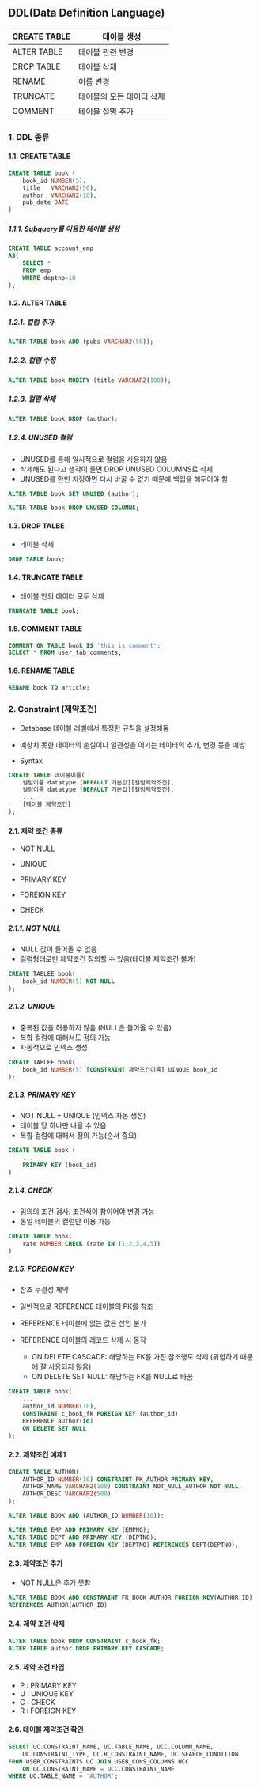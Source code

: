 ## DDL(Data Definition Language)

| CREATE TABLE | 테이블 생성               |
| ------------ | ------------------------- |
| ALTER TABLE  | 테이블 관련 변경          |
| DROP TABLE   | 테이블 삭제               |
| RENAME       | 이름 변경                 |
| TRUNCATE     | 테이블의 모든 데이터 삭제 |
| COMMENT      | 테이블 설명 추가          |

### 1. DDL 종류

#### 1.1. CREATE TABLE

```sql
CREATE TABLE book (
    book_id NUMBER(5),
    title	VARCHAR2(50),
    author	VARCHAR2(10),
    pub_date DATE
)
```

##### 1.1.1. Subquery를 이용한 테이블 생성

```sql
CREATE TABLE account_emp
AS(
    SELECT *
    FROM emp
    WHERE deptno=10
);
```

#### 1.2. ALTER TABLE

##### 1.2.1. 컬럼 추가

```sql
ALTER TABLE book ADD (pubs VARCHAR2(50));
```

##### 1.2.2. 컬럼 수정

```sql
ALTER TABLE book MODIFY (title VARCHAR2(100));
```

##### 1.2.3. 컬럼 삭제

```sql
ALTER TABLE book DROP (author);
```

##### 1.2.4. UNUSED 컬럼

- UNUSED를 통해 일시적으로 컬럼을 사용하지 않음
- 삭제해도 된다고 생각이 들면 DROP UNUSED COLUMNS로 삭제
- UNUSED를 한번 지정하면 다시 바꿀 수 없기 때문에 백업을 해두어야 함

```sql
ALTER TABLE book SET UNUSED (author);
```

```sql
ALTER TABLE book DROP UNUSED COLUMNS;
```

#### 1.3. DROP TALBE

- 테이블 삭제

```sql
DROP TABLE book;
```

#### 1.4. TRUNCATE TABLE

- 테이블 안의 데이터 모두 삭제

```sql
TRUNCATE TABLE book;
```

#### 1.5. COMMENT TABLE

```sql
COMMENT ON TABLE book IS 'this is comment';
SELECT * FROM user_tab_comments;
```

#### 1.6. RENAME TABLE

```sql
RENAME book TO article;
```



### 2. Constraint (제약조건)

- Database 테이블 레벨에서 특정한 규칙을 설정해둠

- 예상치 못한 데이터의 손실이나 일관성을 어기는 데이터의 추가, 변경 등을 예방

- Syntax

```sql
CREATE TABLE 테이블이름(
    컬럼이름 datatype [DEFAULT 기본값][컬럼제약조건],
    컬럼이름 datatype [DEFAULT 기본값][컬럼제약조건],
	...
    [테이블 제약조건]
);
```

#### 2.1. 제약 조건 종류

- NOT NULL

- UNIQUE
- PRIMARY KEY
- FOREIGN KEY
- CHECK

##### 2.1.1. NOT NULL

- NULL 값이 들어올 수 없음
- 컬럼형태로만 제약조건 정의할 수 있음(테이블 제약조건 불가)

```sql
CREATE TABLEE book(
    book_id NUMBER(5) NOT NULL
);
```

##### 2.1.2. UNIQUE

- 중복된 값을 허용하지 않음 (NULL은 들어올 수 있음)
- 복합 컬럼에 대해서도 정의 가능
- 자동적으로 인덱스 생성

```sql
CREATE TABLEE book(
    book_id NUMBER(5) [CONSTRAINT 제약조건이름] UINQUE book_id
);
```

##### 2.1.3. PRIMARY KEY

- NOT NULL + UNIQUE (인덱스 자동 생성)
- 테이블 당 하나만 나올 수 있음
- 복합 컬럼에 대해서 정의 가능(순서 중요)

```sql
CREATE TABLE book (
	...
    PRIMARY KEY (book_id)
)
```

##### 2.1.4. CHECK

- 임의의 조건 검사. 조건식이 참이어야 변경 가능
- 동일 테이블의 컬럼만 이용 가능

```sql
CREATE TABLE book(
    rate NUMBER CHECK (rate IN (1,2,3,4,5))
)
```



##### 2.1.5. FOREIGN KEY

- 참조 무결성 제약

- 일반적으로 REFERENCE 테이블의 PK를 참조
- REFERENCE 테이블에 없는 값은 삽입 불가
- REFERENCE 테이블의 레코드 삭제 시 동작
  - ON DELETE CASCADE: 해당하는 FK를 가진 참조행도 삭제 (위험하기 때문에 잘 사용되지 않음)
  - ON DELETE SET NULL: 해당하는 FK를 NULL로 바꿈

```sql
CREATE TABLE book(
    ...
    author_id NUMBER(10),
    CONSTRAINT c_book_fk FOREIGN KEY (author_id)
    REFERENCE author(id)
    ON DELETE SET NULL
);
```

#### 2.2. 제약조건 예제1

```sql
CREATE TABLE AUTHOR(
    AUTHOR_ID NUMBER(10) CONSTRAINT PK_AUTHOR PRIMARY KEY,
    AUTHOR_NAME VARCHAR2(100) CONSTRAINT NOT_NULL_AUTHOR NOT NULL,
    AUTHOR_DESC VARCHAR2(500)
);
```

```sql
ALTER TABLE BOOK ADD (AUTHOR_ID NUMBER(10));
```

```sql
ALTER TABLE EMP ADD PRIMARY KEY (EMPNO);
ALTER TABLE DEPT ADD PRIMARY KEY (DEPTNO);
ALTER TABLE EMP ADD FOREIGN KEY (DEPTNO) REFERENCES DEPT(DEPTNO);
```

#### 2.3. 제약조건 추가

- NOT NULL은 추가 못함

```sql
ALTER TABLE BOOK ADD CONSTRAINT FK_BOOK_AUTHOR FOREIGN KEY(AUTHOR_ID)
REFERENCES AUTHOR(AUTHOR_ID)
```

#### 2.4. 제약 조건 삭제

```sql
ALTER TABLE book DROP CONSTRAINT c_book_fk;
ALTER TABLE author DROP PRIMARY KEY CASCADE;
```

#### 2.5. 제약 조건 타입

- P : PRIMARY KEY
- U : UNIQUE KEY
- C : CHECK
- R : FOREIGN KEY

#### 2.6. 테이블 제약조건 확인

```sql
SELECT UC.CONSTRAINT_NAME, UC.TABLE_NAME, UCC.COLUMN_NAME,
	UC.CONSTRAINT_TYPE, UC.R_CONSTRAINT_NAME, UC.SEARCH_CONDITION
FROM USER_CONSTRAINTS UC JOIN USER_CONS_COLUMNS UCC
	ON UC.CONSTRAINT_NAME = UCC.CONSTRAINT_NAME
WHERE UC.TABLE_NAME = 'AUTHOR';
```


